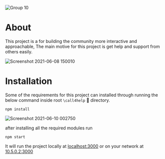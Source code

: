 
![Group 10](https://user-images.githubusercontent.com/43869046/121190675-e8191f00-c888-11eb-931d-d78881681caa.png)
# About
This project is a for building the community more interactive and approachable, The main motive for this project is get help and support from others easily.

![Screenshot 2021-06-08 150010](https://user-images.githubusercontent.com/43869046/121187404-a63aa980-c885-11eb-9b93-d5bbd61dcfcc.png)

# Installation

Some of the requirements for this project can installed through running the below command inside root `\call4help` 📂 directory.
```shell
npm install 
```

![Screenshot 2021-06-10 002750](https://user-images.githubusercontent.com/43869046/121412903-cbf9a880-c982-11eb-9763-ce93b96b0bf5.png)


after installing all the required modules run
```shell
npm start
```
It will run the project locally at [localhost:3000](http://localhost:3000) or on your network at [10.5.0.2:3000](http://10.5.0.2:3000)
